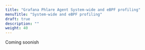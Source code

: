 ```yaml
---
title: "Grafana Phlare Agent System-wide and eBPF profiling"
menuTitle: "System-wide and eBPF profiling"
draft: true
description: ""
weight: 40
---
```

Coming soonish
